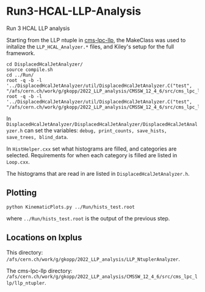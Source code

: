 # Run3-HCAL-LLP-Analysis
Run 3 HCAL LLP analysis

Starting from the LLP ntuple in [cms-lpc-llp](https://github.com/cms-lpc-llp/llp_ntupler/tree/run3_GKdev_2022HCAL), the MakeClass was used to initalize the `LLP_HCAL_Analyzer.*` files, and Kiley's setup for the full framework.  

```
cd DisplacedHcalJetAnalyzer/
source compile.sh 
cd ../Run/
root -q -b -l '../DisplacedHcalJetAnalyzer/util/DisplacedHcalJetAnalyzer.C("test", "/afs/cern.ch/work/g/gkopp/2022_LLP_analysis/CMSSW_12_4_6/src/cms_lpc_llp/llp_ntupler/run/ntuple_output_test_data1.root")'
root -q -b -l '../DisplacedHcalJetAnalyzer/util/DisplacedHcalJetAnalyzer.C("test", "/afs/cern.ch/work/g/gkopp/2022_LLP_analysis/CMSSW_12_4_6/src/cms_lpc_llp/llp_ntupler/run/ntuple_output_test_signal1.root")'
```

In `DisplacedHcalJetAnalyzer/DisplacedHcalJetAnalyzer/DisplacedHcalJetAnalyzer.h` can set the variables: `debug, print_counts, save_hists, save_trees, blind_data`. 

In `HistHelper.cxx` set what histograms are filled, and categories are selected. Requirements for when each category is filled are listed in `Loop.cxx`.

The histograms that are read in are listed in  `DisplacedHcalJetAnalyzer.h`. 

## Plotting
```
python KinematicPlots.py ../Run/hists_test.root 
```
where `../Run/hists_test.root` is the output of the previous step. 

## Locations on lxplus
This directory: `/afs/cern.ch/work/g/gkopp/2022_LLP_analysis/LLP_NtuplerAnalyzer`.

The cms-lpc-llp directory: `/afs/cern.ch/work/g/gkopp/2022_LLP_analysis/CMSSW_12_4_6/src/cms_lpc_llp/llp_ntupler`.